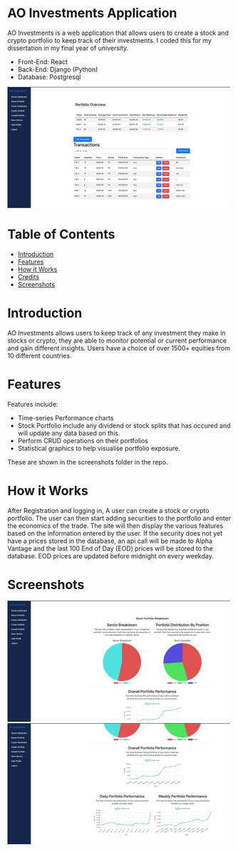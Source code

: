 # AO Investments Application
AO Investments is a web application that allows users to create a stock and crypto portfolio to keep track of their investments. I coded this for my dissertation in my final year of university. 
* Front-End: React
* Back-End: Django (Python)
* Database: Postgresql
<img src="screenshots/StockPortfolio.png" width="500">

# Table of Contents
- [Introduction](https://github.com/LaLoca1/AO_Investments#Introduction)
- [Features](https://github.com/LaLoca1/AO_Investments#Features)
- [How it Works](https://github.com/LaLoca1/AO_Investments#Installation)
- [Credits](https://github.com/LaLoca1/AO_Investments#Credit)
- [Screenshots](https://github.com/LaLoca1/AO_Investments#Screenshots)

# Introduction
AO Investments allows users to keep track of any investment they make in stocks or crypto, they are able to monitor potential or current performance and gain different insights. Users have a choice of over 1500+ equities from 10 different countries.

# Features
Features include: 
* Time-series Performance charts 
* Stock Portfolio include any dividend or stock splits that has occured and will update any data based on this.
* Perform CRUD operations on their portfolios
* Statistical graphics to help visualise portfolio exposure.

These are shown in the screenshots folder in the repo. 

# How it Works
After Registration and logging in, A user can create a stock or crypto portfolio. The user can then start adding securities to the portfolio and enter the economics of the trade. The site will then display the various features based on the information entered by the user. If the security does not yet have a prices stored in the database, an api call will be made to Alpha Vantage and the last 100 End of Day (EOD) prices will be stored to the database. EOD prices are updated before midnight on every weekday.

# Screenshots
<img src="screenshots/StockBreakdown.png" width="500">
<img src="screenshots/StockChart.png" width="500">